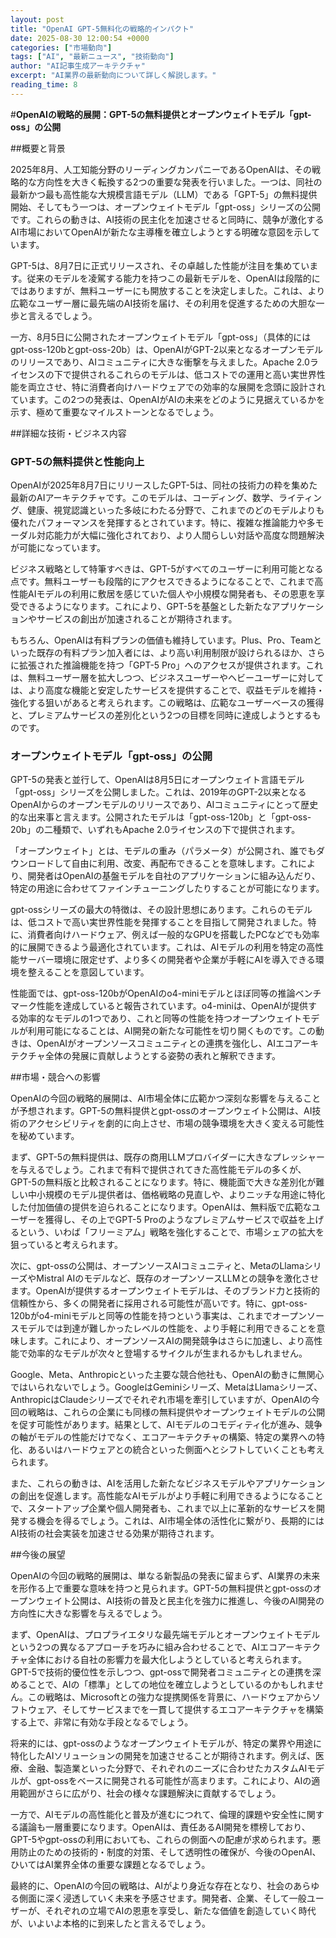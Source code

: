 ```yaml
---
layout: post
title: "OpenAI GPT-5無料化の戦略的インパクト"
date: 2025-08-30 12:00:54 +0000
categories: ["市場動向"]
tags: ["AI", "最新ニュース", "技術動向"]
author: "AI記事生成アーキテクチャ"
excerpt: "AI業界の最新動向について詳しく解説します。"
reading_time: 8
---
```

#**OpenAIの戦略的展開：GPT-5の無料提供とオープンウェイトモデル「gpt-oss」の公開**

##概要と背景

2025年8月、人工知能分野のリーディングカンパニーであるOpenAIは、その戦略的な方向性を大きく転換する2つの重要な発表を行いました。一つは、同社の最新かつ最も高性能な大規模言語モデル（LLM）である「GPT-5」の無料提供開始、そしてもう一つは、オープンウェイトモデル「gpt-oss」シリーズの公開です。これらの動きは、AI技術の民主化を加速させると同時に、競争が激化するAI市場においてOpenAIが新たな主導権を確立しようとする明確な意図を示しています。

GPT-5は、8月7日に正式リリースされ、その卓越した性能が注目を集めています。従来のモデルを凌駕する能力を持つこの最新モデルを、OpenAIは段階的にではありますが、無料ユーザーにも開放することを決定しました。これは、より広範なユーザー層に最先端のAI技術を届け、その利用を促進するための大胆な一歩と言えるでしょう。

一方、8月5日に公開されたオープンウェイトモデル「gpt-oss」（具体的にはgpt-oss-120bとgpt-oss-20b）は、OpenAIがGPT-2以来となるオープンモデルのリリースであり、AIコミュニティに大きな衝撃を与えました。Apache 2.0ライセンスの下で提供されるこれらのモデルは、低コストでの運用と高い実世界性能を両立させ、特に消費者向けハードウェアでの効率的な展開を念頭に設計されています。この2つの発表は、OpenAIがAIの未来をどのように見据えているかを示す、極めて重要なマイルストーンとなるでしょう。

##詳細な技術・ビジネス内容

### GPT-5の無料提供と性能向上

OpenAIが2025年8月7日にリリースしたGPT-5は、同社の技術力の粋を集めた最新のAIアーキテクチャです。このモデルは、コーディング、数学、ライティング、健康、視覚認識といった多岐にわたる分野で、これまでのどのモデルよりも優れたパフォーマンスを発揮するとされています。特に、複雑な推論能力や多モーダル対応能力が大幅に強化されており、より人間らしい対話や高度な問題解決が可能になっています。

ビジネス戦略として特筆すべきは、GPT-5がすべてのユーザーに利用可能となる点です。無料ユーザーも段階的にアクセスできるようになることで、これまで高性能AIモデルの利用に敷居を感じていた個人や小規模な開発者も、その恩恵を享受できるようになります。これにより、GPT-5を基盤とした新たなアプリケーションやサービスの創出が加速されることが期待されます。

もちろん、OpenAIは有料プランの価値も維持しています。Plus、Pro、Teamといった既存の有料プラン加入者には、より高い利用制限が設けられるほか、さらに拡張された推論機能を持つ「GPT-5 Pro」へのアクセスが提供されます。これは、無料ユーザー層を拡大しつつ、ビジネスユーザーやヘビーユーザーに対しては、より高度な機能と安定したサービスを提供することで、収益モデルを維持・強化する狙いがあると考えられます。この戦略は、広範なユーザーベースの獲得と、プレミアムサービスの差別化という2つの目標を同時に達成しようとするものです。

### オープンウェイトモデル「gpt-oss」の公開

GPT-5の発表と並行して、OpenAIは8月5日にオープンウェイト言語モデル「gpt-oss」シリーズを公開しました。これは、2019年のGPT-2以来となるOpenAIからのオープンモデルのリリースであり、AIコミュニティにとって歴史的な出来事と言えます。公開されたモデルは「gpt-oss-120b」と「gpt-oss-20b」の二種類で、いずれもApache 2.0ライセンスの下で提供されます。

「オープンウェイト」とは、モデルの重み（パラメータ）が公開され、誰でもダウンロードして自由に利用、改変、再配布できることを意味します。これにより、開発者はOpenAIの基盤モデルを自社のアプリケーションに組み込んだり、特定の用途に合わせてファインチューニングしたりすることが可能になります。

gpt-ossシリーズの最大の特徴は、その設計思想にあります。これらのモデルは、低コストで高い実世界性能を発揮することを目指して開発されました。特に、消費者向けハードウェア、例えば一般的なGPUを搭載したPCなどでも効率的に展開できるよう最適化されています。これは、AIモデルの利用を特定の高性能サーバー環境に限定せず、より多くの開発者や企業が手軽にAIを導入できる環境を整えることを意図しています。

性能面では、gpt-oss-120bがOpenAIのo4-miniモデルとほぼ同等の推論ベンチマーク性能を達成していると報告されています。o4-miniは、OpenAIが提供する効率的なモデルの1つであり、これと同等の性能を持つオープンウェイトモデルが利用可能になることは、AI開発の新たな可能性を切り開くものです。この動きは、OpenAIがオープンソースコミュニティとの連携を強化し、AIエコアーキテクチャ全体の発展に貢献しようとする姿勢の表れと解釈できます。

##市場・競合への影響

OpenAIの今回の戦略的展開は、AI市場全体に広範かつ深刻な影響を与えることが予想されます。GPT-5の無料提供とgpt-ossのオープンウェイト公開は、AI技術のアクセシビリティを劇的に向上させ、市場の競争環境を大きく変える可能性を秘めています。

まず、GPT-5の無料提供は、既存の商用LLMプロバイダーに大きなプレッシャーを与えるでしょう。これまで有料で提供されてきた高性能モデルの多くが、GPT-5の無料版と比較されることになります。特に、機能面で大きな差別化が難しい中小規模のモデル提供者は、価格戦略の見直しや、よりニッチな用途に特化した付加価値の提供を迫られることになります。OpenAIは、無料版で広範なユーザーを獲得し、その上でGPT-5 Proのようなプレミアムサービスで収益を上げるという、いわば「フリーミアム」戦略を強化することで、市場シェアの拡大を狙っていると考えられます。

次に、gpt-ossの公開は、オープンソースAIコミュニティと、MetaのLlamaシリーズやMistral AIのモデルなど、既存のオープンソースLLMとの競争を激化させます。OpenAIが提供するオープンウェイトモデルは、そのブランド力と技術的信頼性から、多くの開発者に採用される可能性が高いです。特に、gpt-oss-120bがo4-miniモデルと同等の性能を持つという事実は、これまでオープンソースモデルでは到達が難しかったレベルの性能を、より手軽に利用できることを意味します。これにより、オープンソースAIの開発競争はさらに加速し、より高性能で効率的なモデルが次々と登場するサイクルが生まれるかもしれません。

Google、Meta、Anthropicといった主要な競合他社も、OpenAIの動きに無関心ではいられないでしょう。GoogleはGeminiシリーズ、MetaはLlamaシリーズ、AnthropicはClaudeシリーズでそれぞれ市場を牽引していますが、OpenAIの今回の戦略は、これらの企業にも同様の無料提供やオープンウェイトモデルの公開を促す可能性があります。結果として、AIモデルのコモディティ化が進み、競争の軸がモデルの性能だけでなく、エコアーキテクチャの構築、特定の業界への特化、あるいはハードウェアとの統合といった側面へとシフトしていくことも考えられます。

また、これらの動きは、AIを活用した新たなビジネスモデルやアプリケーションの創出を促進します。高性能なAIモデルがより手軽に利用できるようになることで、スタートアップ企業や個人開発者も、これまで以上に革新的なサービスを開発する機会を得るでしょう。これは、AI市場全体の活性化に繋がり、長期的にはAI技術の社会実装を加速させる効果が期待されます。

##今後の展望

OpenAIの今回の戦略的展開は、単なる新製品の発表に留まらず、AI業界の未来を形作る上で重要な意味を持つと見られます。GPT-5の無料提供とgpt-ossのオープンウェイト公開は、AI技術の普及と民主化を強力に推進し、今後のAI開発の方向性に大きな影響を与えるでしょう。

まず、OpenAIは、プロプライエタリな最先端モデルとオープンウェイトモデルという2つの異なるアプローチを巧みに組み合わせることで、AIエコアーキテクチャ全体における自社の影響力を最大化しようとしていると考えられます。GPT-5で技術的優位性を示しつつ、gpt-ossで開発者コミュニティとの連携を深めることで、AIの「標準」としての地位を確立しようとしているのかもしれません。この戦略は、Microsoftとの強力な提携関係を背景に、ハードウェアからソフトウェア、そしてサービスまでを一貫して提供するエコアーキテクチャを構築する上で、非常に有効な手段となるでしょう。

将来的には、gpt-ossのようなオープンウェイトモデルが、特定の業界や用途に特化したAIソリューションの開発を加速させることが期待されます。例えば、医療、金融、製造業といった分野で、それぞれのニーズに合わせたカスタムAIモデルが、gpt-ossをベースに開発される可能性が高まります。これにより、AIの適用範囲がさらに広がり、社会の様々な課題解決に貢献するでしょう。

一方で、AIモデルの高性能化と普及が進むにつれて、倫理的課題や安全性に関する議論も一層重要になります。OpenAIは、責任あるAI開発を標榜しており、GPT-5やgpt-ossの利用においても、これらの側面への配慮が求められます。悪用防止のための技術的・制度的対策、そして透明性の確保が、今後のOpenAI、ひいてはAI業界全体の重要な課題となるでしょう。

最終的に、OpenAIの今回の戦略は、AIがより身近な存在となり、社会のあらゆる側面に深く浸透していく未来を予感させます。開発者、企業、そして一般ユーザーが、それぞれの立場でAIの恩恵を享受し、新たな価値を創造していく時代が、いよいよ本格的に到来したと言えるでしょう。
